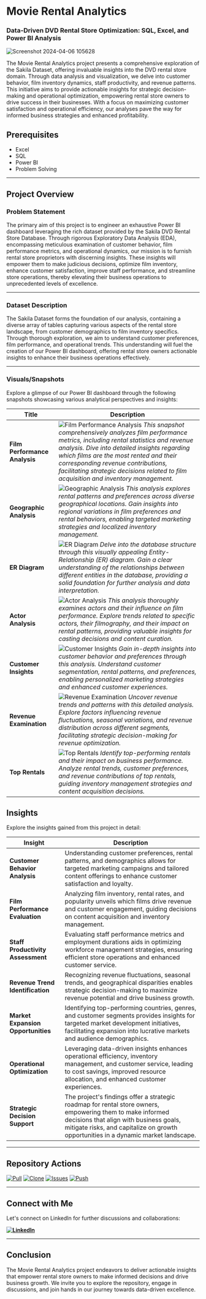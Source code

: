 # Movie Rental Analytics 
### Data-Driven DVD Rental Store Optimization: SQL, Excel, and Power BI Analysis

![Screenshot 2024-04-06 105628](https://github.com/virajbhutada/Movie-Rental-Analytics-SQL-PowerBI-Excel/assets/143819712/197a62db-014b-48b9-928e-855798d155c2)



The Movie Rental Analytics project presents a comprehensive exploration of the Sakila Dataset, offering invaluable insights into the DVD rental store domain. Through data analysis and visualization, we delve into customer behavior, film inventory dynamics, staff productivity, and revenue patterns. This initiative aims to provide actionable insights for strategic decision-making and operational optimization, empowering rental store owners to drive success in their businesses. With a focus on maximizing customer satisfaction and operational efficiency, our analyses pave the way for informed business strategies and enhanced profitability.

## Prerequisites
- Excel
- SQL
- Power BI
- Problem Solving

---

## Project Overview

### Problem Statement

The primary aim of this project is to engineer an exhaustive Power BI dashboard leveraging the rich dataset provided by the Sakila DVD Rental Store Database. Through rigorous Exploratory Data Analysis (EDA), encompassing meticulous examination of customer behavior, film performance metrics, and operational dynamics, our mission is to furnish rental store proprietors with discerning insights. These insights will empower them to make judicious decisions, optimize film inventory, enhance customer satisfaction, improve staff performance, and streamline store operations, thereby elevating their business operations to unprecedented levels of excellence.

---

### Dataset Description
The Sakila Dataset forms the foundation of our analysis, containing a diverse array of tables capturing various aspects of the rental store landscape, from customer demographics to film inventory specifics. Through thorough exploration, we aim to understand customer preferences, film performance, and operational trends. This understanding will fuel the creation of our Power BI dashboard, offering rental store owners actionable insights to enhance their business operations effectively.

---

### Visuals/Snapshots

Explore a glimpse of our Power BI dashboard through the following snapshots showcasing various analytical perspectives and insights:

| Title | Description |
| --- | --- |
| **Film Performance Analysis** |  ![Film Performance Analysis](https://github.com/virajbhutada/Movie-Rental-Analytics-SQL-PowerBI-Excel/assets/143819712/6a0bc31c-ca56-4f5d-861b-4e0cce851dee) *This snapshot comprehensively analyzes film performance metrics, including rental statistics and revenue analysis. Dive into detailed insights regarding which films are the most rented and their corresponding revenue contributions, facilitating strategic decisions related to film acquisition and inventory management.*|
| **Geographic Analysis** | ![Geographic Analysis](https://github.com/virajbhutada/Movie-Rental-Analytics-SQL-PowerBI-Excel/assets/143819712/391fe27b-a0fb-4afe-8475-9fe9c9babf9d)  *This analysis explores rental patterns and preferences across diverse geographical locations. Gain insights into regional variations in film preferences and rental behaviors, enabling targeted marketing strategies and localized inventory management.*|
| **ER Diagram** | ![ER Diagram](https://github.com/virajbhutada/Movie-Rental-Analytics-SQL-PowerBI-Excel/assets/143819712/206bb6fd-d338-4118-aceb-14d8c4c10a7f) *Delve into the database structure through this visually appealing Entity-Relationship (ER) diagram. Gain a clear understanding of the relationships between different entities in the database, providing a solid foundation for further analysis and data interpretation.* |
| **Actor Analysis** | ![Actor Analysis](https://github.com/virajbhutada/Movie-Rental-Analytics-SQL-PowerBI-Excel/assets/143819712/02b4464b-acfb-48a2-9f90-968d302c8fb0)  *This analysis thoroughly examines actors and their influence on film performance. Explore trends related to specific actors, their filmography, and their impact on rental patterns, providing valuable insights for casting decisions and content curation.*|
| **Customer Insights** |  ![Customer Insights](https://github.com/virajbhutada/Movie-Rental-Analytics-SQL-PowerBI-Excel/assets/143819712/8cb26ce9-e618-4258-9531-5fc627858e4b) *Gain in-depth insights into customer behavior and preferences through this analysis. Understand customer segmentation, rental patterns, and preferences, enabling personalized marketing strategies and enhanced customer experiences.*|
| **Revenue Examination** | ![Revenue Examination](https://github.com/virajbhutada/Movie-Rental-Analytics-SQL-PowerBI-Excel/assets/143819712/61648f77-c567-4223-9b9f-b3e3ef870537) *Uncover revenue trends and patterns with this detailed analysis. Explore factors influencing revenue fluctuations, seasonal variations, and revenue distribution across different segments, facilitating strategic decision-making for revenue optimization.*|
| **Top Rentals** | ![Top Rentals](https://github.com/virajbhutada/Movie-Rental-Analytics-SQL-PowerBI-Excel/assets/143819712/2b4c499d-cdb3-425f-b4d7-a0b38178607c)  *Identify top-performing rentals and their impact on business performance. Analyze rental trends, customer preferences, and revenue contributions of top rentals, guiding inventory management strategies and content acquisition decisions.*|


## Insights

Explore the insights gained from this project in detail:

| Insight | Description |
| --- | --- |
| **Customer Behavior Analysis** | Understanding customer preferences, rental patterns, and demographics allows for targeted marketing campaigns and tailored content offerings to enhance customer satisfaction and loyalty. |
| **Film Performance Evaluation** | Analyzing film inventory, rental rates, and popularity unveils which films drive revenue and customer engagement, guiding decisions on content acquisition and inventory management. |
| **Staff Productivity Assessment** | Evaluating staff performance metrics and employment durations aids in optimizing workforce management strategies, ensuring efficient store operations and enhanced customer service. |
| **Revenue Trend Identification** | Recognizing revenue fluctuations, seasonal trends, and geographical disparities enables strategic decision-making to maximize revenue potential and drive business growth. |
| **Market Expansion Opportunities** | Identifying top-performing countries, genres, and customer segments provides insights for targeted market development initiatives, facilitating expansion into lucrative markets and audience demographics. |
| **Operational Optimization** | Leveraging data-driven insights enhances operational efficiency, inventory management, and customer service, leading to cost savings, improved resource allocation, and enhanced customer experiences. |
| **Strategic Decision Support** | The project's findings offer a strategic roadmap for rental store owners, empowering them to make informed decisions that align with business goals, mitigate risks, and capitalize on growth opportunities in a dynamic market landscape. |

---

## Repository Actions

[![Pull](https://img.shields.io/badge/Pull%20from%20Repository-green)](https://github.com/virajbhutada/Movie-Rental-Analytics-SQL-PowerBI-Excel)
[![Clone](https://img.shields.io/badge/Clone%20Repository-blue)](https://github.com/virajbhutada/Movie-Rental-Analytics-SQL-PowerBI-Excel.git)
[![Issues](https://img.shields.io/badge/Issues%20on%20Repository-red)](https://github.com/virajbhutada/Movie-Rental-Analytics-SQL-PowerBI-Excel/issues)
[![Push](https://img.shields.io/badge/Push%20to%20Repository-orange)](https://github.com/virajbhutada/Movie-Rental-Analytics-SQL-PowerBI-Excel)


---

## Connect with Me

Let's connect on LinkedIn for further discussions and collaborations:

**[![LinkedIn](https://img.shields.io/badge/LinkedIn-Viraj%20Bhutada-blue?logo=linkedin)](https://www.linkedin.com/in/virajnbhutada24/)**


---

## Conclusion

The Movie Rental Analytics project endeavors to deliver actionable insights that empower rental store owners to make informed decisions and drive business growth. We invite you to explore the repository, engage in discussions, and join hands in our journey towards data-driven excellence.
